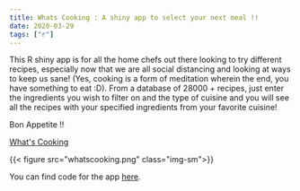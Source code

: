 ```yaml
---
title: Whats Cooking : A shiny app to select your next meal !!
date: 2020-03-29
tags: ["r"]
---
```


This R shiny app is for all the home chefs out there looking to try different recipes, especially now that we are all social distancing and looking at ways to keep us sane! (Yes, cooking is a form of meditation wherein the end, you have something to eat :D). From a database of 28000 + recipes, just enter the ingredients you wish to filter on and the type of cuisine and you will see all the recipes with your specified ingredients from your favorite cuisine!

Bon Appetite !!

[What's Cooking](https://carto.shinyapps.io/whatscooking/)

{{< figure src="whatscooking.png" class="img-sm">}}



You can find code for the app [here](https://github.com/senthilthyagarajan/whatscooking).
